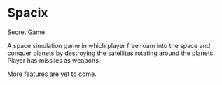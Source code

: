 # Spacix
Secret Game

A space simulation game in which player free roam into the space and conquer planets by destroying the satellites rotating around
the planets. Player has missiles as weapons.

More features are yet to come.